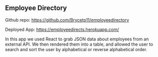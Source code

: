 ## Employee Directory 

Github repo: https://github.com/Brycetp11/employeedirectory

Deployed App: https://employeedirects.herokuapp.com/

In this app we used React to grab JSON data about employees from an external API. We then rendered them into a table, and allowed the user to search and sort the user by alphabetical or reverse alphabetical order.